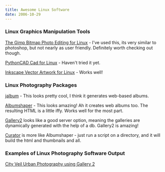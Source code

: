 ```yaml
---
title: Awesome Linux Software
date: 2006-10-29
---
```

<h3 id="toc0">Linux Graphics Manipulation Tools</h3><p><a href="http://www.gimp.org/" rel="nofollow">The Gimp Bitmap Photo Editing for Linux</a> - I've used this, its very similar to photoshop, but not nearly as user friendly. Definitely worth checking out though.

<a href="http://www.pythoncad.org/" rel="nofollow">PythonCAD Cad for Linux</a> - Haven't tried it yet.

<a href="http://tavmjong.free.fr/INKSCAPE/">Inkscape Vector Artwork for Linux</a> - Works well!</p><h3 id="toc1">Linux Photography Packages</h3><p><a rel="nofollow" href="http://jalbum.net/">jalbum</a> - This looks pretty cool, I think it generates web-based albums.

<a rel="nofollow" href="http://albumshaper.sourceforge.net/">Albumshaper</a> - This looks amazing! Ah it creates web albums too. The resulting HTML is a little iffy. Works well for the most part.

<a rel="nofollow" href="http://gallery.menalto.com/">Gallery2</a> looks like a good server option, meaning the galleries are dynamically generated with the help of a db. Gallery2 is amazing!

<a href="http://furius.ca/curator/">Curator</a> is more like Albumshaper - just run a script on a directory, and it will build the html and thumbnails and all. </p><h3 id="toc2">Examples of Linux Photography Software Output</h3><p><a href="http://www.cityveil.com/photography/">City Veil Urban Photography using Gallery 2</a></p>

